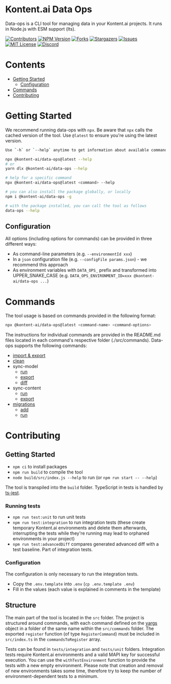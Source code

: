 # Kontent.ai Data Ops

Data-ops is a CLI tool for managing data in your Kontent.ai projects.
It runs in Node.js with ESM support (lts).

[![Contributors][contributors-shield]][contributors-url]
[![NPM Version][npm-shield]][npm-url]
[![Forks][forks-shield]][forks-url]
[![Stargazers][stars-shield]][stars-url]
[![Issues][issues-shield]][issues-url]
[![MIT License][license-shield]][license-url]
[![Discord][discord-shield]][discord-url]

# Contents

* [Getting Started](#getting-started)
  * [Configuration](#configuration)
* [Commands](#commands)
* [Contributing](#contributing)

# Getting Started

We recommend running data-ops with `npx`. Be aware that `npx` calls the cached version of the tool. Use `@latest` to ensure you're using the latest version.
```bash
Use `-h` or `--help` anytime to get information about available commands and their options.

npx @kontent-ai/data-ops@latest --help
# or
yarn dlx @kontent-ai/data-ops --help

# help for a specific command
npx @kontent-ai/data-ops@latest <command> --help

# you can also install the package globally, or locally
npm i @kontent-ai/data-ops -g

# with the package installed, you can call the tool as follows
data-ops --help
```

## Configuration

All options (including options for commands) can be provided in three different ways:
* As command-line parameters (e.g. `--environmentId xxx`)
* In a `json` configuration file (e.g. `--configFile params.json`) - we recommend this approach
* As environment variables with `DATA_OPS_` prefix and transformed into UPPER_SNAKE_CASE (e.g. `DATA_OPS_ENVIRONMENT_ID=xxx @kontent-ai/data-ops ...`)

# Commands

The tool usage is based on commands provided in the following format:

```bash
npx @kontent-ai/data-ops@latest <command-name> <command-options>
```

The instructions for individual commands are provided in the README.md files located in each command's respective folder (./src/commands). Data-ops supports the following commands:
- [import & export](./src/commands/importExport/README.md)
- [clean](./src/commands/clean/README.md)
- sync-model
  - [run](./src/commands/syncModel/run/README.md)
  - [export](./src/commands/syncModel/export/README.md)
  - [diff](./src/commands/syncModel/diff/README.md)
- sync-content
  - [run](./src/commands/syncContent/run/README.md)
  - [export](./src/commands/syncContent/export/README.md)
- [migrations](./src/commands/migrations/README.md)
  - [add](./src/commands/migrations/add/README.md)
  - [run](./src/commands/migrations/run/README.md)

# Contributing

## Getting Started

* `npm ci` to install packages
* `npm run build` to compile the tool
* `node build/src/index.js --help` to run (or `npm run start -- --help`)

The tool is transpiled into the `build` folder.
TypeScript in tests is handled by [ts-jest](https://www.npmjs.com/package/ts-jest).

### Running tests

* `npm run test:unit` to run unit tests
* `npm run test:integration` to run integration tests (these create temporary Kontent.ai environments and delete them afterwards, interrupting the tests while they're running may lead to orphaned environments in your project)
* `npm run test:advancedDiff` compares generated advanced diff with a test baseline. Part of integration tests.

### Configuration

The configuration is only necessary to run the integration tests.

* Copy the `.env.template` into `.env` (`cp .env.template .env`)
* Fill in the values (each value is explained in comments in the template)

## Structure

The main part of the tool is located in the `src` folder.
The project is structured around commands, with each command defined on the [yargs](https://yargs.js.org/) object in a folder of the same name within the `src/commands` folder.
The exported `register` function (of type `RegisterCommand`) must be included in `src/index.ts` in the `commandsToRegister` array.

Tests can be found in `tests/integration` and `tests/unit` folders.
Integration tests require Kontent.ai environments and a valid MAPI key for successful execution.
You can use the `withTestEnvironment` function to provide the tests with a new empty environment.
Please note that creation and removal of new environments takes some time, therefore try to keep the number of environment-dependent tests to a minimum.

[contributors-shield]: https://img.shields.io/github/contributors/kontent-ai/data-ops.svg?style=for-the-badge
[contributors-url]: https://github.com/kontent-ai/data-ops/graphs/contributors
[forks-shield]: https://img.shields.io/github/forks/kontent-ai/data-ops.svg?style=for-the-badge
[forks-url]: https://github.com/kontent-ai/data-ops/network/members
[stars-shield]: https://img.shields.io/github/stars/kontent-ai/data-ops.svg?style=for-the-badge
[stars-url]: https://github.com/kontent-ai/data-ops/stargazers
[issues-shield]: https://img.shields.io/github/issues/kontent-ai/data-ops.svg?style=for-the-badge
[issues-url]:https://github.com/kontent-ai/data-ops/issues
[license-shield]: https://img.shields.io/github/license/kontent-ai/data-ops.svg?style=for-the-badge
[license-url]:https://github.com/kontent-ai/data-ops/blob/master/LICENSE.md
[discord-shield]: https://img.shields.io/discord/821885171984891914?color=%237289DA&label=Kontent.ai%20Discord&logo=discord&style=for-the-badge
[discord-url]: https://discord.com/invite/SKCxwPtevJ
[npm-url]: https://www.npmjs.com/package/@kontent-ai/data-ops
[npm-shield]: https://img.shields.io/npm/v/%40kontent-ai%2Fdata-ops?style=for-the-badge&logo=npm&color=%23CB0000
